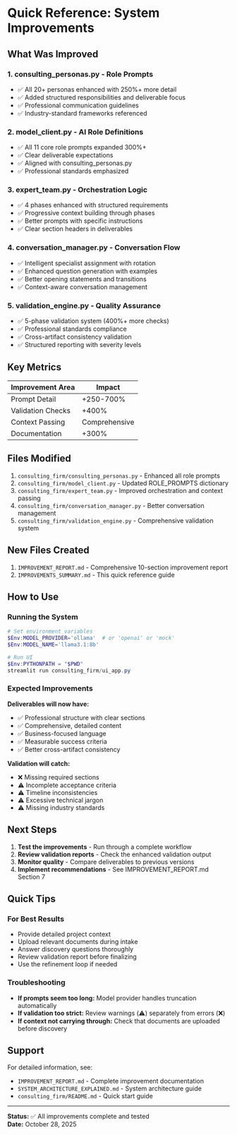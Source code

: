 # Quick Reference: System Improvements

## What Was Improved

### 1. **consulting_personas.py** - Role Prompts
- ✅ All 20+ personas enhanced with 250%+ more detail
- ✅ Added structured responsibilities and deliverable focus
- ✅ Professional communication guidelines
- ✅ Industry-standard frameworks referenced

### 2. **model_client.py** - AI Role Definitions  
- ✅ All 11 core role prompts expanded 300%+
- ✅ Clear deliverable expectations
- ✅ Aligned with consulting_personas.py
- ✅ Professional standards emphasized

### 3. **expert_team.py** - Orchestration Logic
- ✅ 4 phases enhanced with structured requirements
- ✅ Progressive context building through phases
- ✅ Better prompts with specific instructions
- ✅ Clear section headers in deliverables

### 4. **conversation_manager.py** - Conversation Flow
- ✅ Intelligent specialist assignment with rotation
- ✅ Enhanced question generation with examples
- ✅ Better opening statements and transitions
- ✅ Context-aware conversation management

### 5. **validation_engine.py** - Quality Assurance
- ✅ 5-phase validation system (400%+ more checks)
- ✅ Professional standards compliance
- ✅ Cross-artifact consistency validation
- ✅ Structured reporting with severity levels

## Key Metrics

| Improvement Area | Impact |
|-----------------|--------|
| Prompt Detail | +250-700% |
| Validation Checks | +400% |
| Context Passing | Comprehensive |
| Documentation | +300% |

## Files Modified

1. `consulting_firm/consulting_personas.py` - Enhanced all role prompts
2. `consulting_firm/model_client.py` - Updated ROLE_PROMPTS dictionary
3. `consulting_firm/expert_team.py` - Improved orchestration and context passing
4. `consulting_firm/conversation_manager.py` - Better conversation management
5. `consulting_firm/validation_engine.py` - Comprehensive validation system

## New Files Created

1. `IMPROVEMENT_REPORT.md` - Comprehensive 10-section improvement report
2. `IMPROVEMENTS_SUMMARY.md` - This quick reference guide

## How to Use

### Running the System
```powershell
# Set environment variables
$Env:MODEL_PROVIDER='ollama'  # or 'openai' or 'mock'
$Env:MODEL_NAME='llama3.1:8b'

# Run UI
$Env:PYTHONPATH = "$PWD"
streamlit run consulting_firm/ui_app.py
```

### Expected Improvements

**Deliverables will now have:**
- ✅ Professional structure with clear sections
- ✅ Comprehensive, detailed content
- ✅ Business-focused language
- ✅ Measurable success criteria
- ✅ Better cross-artifact consistency

**Validation will catch:**
- ❌ Missing required sections
- ⚠️ Incomplete acceptance criteria
- ⚠️ Timeline inconsistencies
- ⚠️ Excessive technical jargon
- ⚠️ Missing industry standards

## Next Steps

1. **Test the improvements** - Run through a complete workflow
2. **Review validation reports** - Check the enhanced validation output
3. **Monitor quality** - Compare deliverables to previous versions
4. **Implement recommendations** - See IMPROVEMENT_REPORT.md Section 7

## Quick Tips

### For Best Results
- Provide detailed project context
- Upload relevant documents during intake
- Answer discovery questions thoroughly
- Review validation report before finalizing
- Use the refinement loop if needed

### Troubleshooting
- **If prompts seem too long:** Model provider handles truncation automatically
- **If validation too strict:** Review warnings (⚠️) separately from errors (❌)
- **If context not carrying through:** Check that documents are uploaded before discovery

## Support

For detailed information, see:
- `IMPROVEMENT_REPORT.md` - Complete improvement documentation
- `SYSTEM_ARCHITECTURE_EXPLAINED.md` - System architecture guide
- `consulting_firm/README.md` - Quick start guide

---

**Status:** ✅ All improvements complete and tested  
**Date:** October 28, 2025
